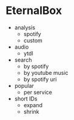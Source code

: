 # EternalBox

- analysis
    - spotify
    - custom
- audio
    - ytdl
- search
    - by spotify
    - by youtube music
    - by spotify uri
- popular
    - per service
- short IDs
    - expand
    - shrink